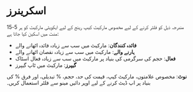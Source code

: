 # **اسکرینرز**

مندرجہ ذیل کو فلٹر کرنے کے لیے مخصوص مارکیٹ کیپ رینج کے لیے ایکویٹی مارکیٹ کو ہر 5-15 منٹ میں اسکین کیا جاتا ہے:
  
- **فائدہ کنندگان**: مارکیٹ میں سب سے زیادہ فائدہ اٹھانے والے
- **ہارنے والے**: مارکیٹ میں سب سے زیادہ نقصان اٹھانے والے 
- **فعال**: حجم کی سرگرمی کی بنیاد پر مارکیٹ میں سب سے زیادہ فعال اسٹاک
- **گیپرز**: مارکیٹ میں ٹاپ گیپرز

**نوٹ**: مخصوص علامتوں، مارکیٹ کیپ، قیمت کی حد، حجم، % تبدیلی، اور فرق % کی بنیاد پر اپ ڈیٹ کرنے کے لیے اوپر دائیں مینو سے فلٹر استعمال کریں۔
